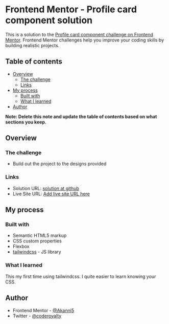 # Frontend Mentor - Profile card component solution

This is a solution to the [Profile card component challenge on Frontend Mentor](https://www.frontendmentor.io/challenges/profile-card-component-cfArpWshJ). Frontend Mentor challenges help you improve your coding skills by building realistic projects.

## Table of contents

- [Overview](#overview)
  - [The challenge](#the-challenge)
  - [Links](#links)
- [My process](#my-process)
  - [Built with](#built-with)
  - [What I learned](#what-i-learned)
- [Author](#author)

**Note: Delete this note and update the table of contents based on what sections you keep.**

## Overview

### The challenge

- Build out the project to the designs provided

### Links

- Solution URL: [solution at github](https://github.com/Akanni5/profile-card-component-main-fm)
- Live Site URL: [Add live site URL here](https://your-live-site-url.com)

## My process

### Built with

- Semantic HTML5 markup
- CSS custom properties
- Flexbox
- [tailwindcss](https://tailwindcss.com/) - JS library

### What I learned

This my first time using tailwindcss. I quite easier to learn knowing your CSS.

## Author

- Frontend Mentor - [@Akanni5](https://www.frontendmentor.io/profile/Akanni5)
- Twitter - [@coderoyalty](https://www.twitter.com/coderoyalty)
